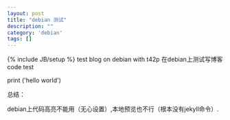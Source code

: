 ```yaml
---
layout: post
title: "debian 测试"
description: ""
category: 'debian'
tags: []
---
```

{% include JB/setup %}
test blog on debian with t42p
在debian上测试写博客
code test

print ('hello world')


总结：

debian上代码高亮不能用（无心设置）,本地预览也不行（根本没有jekyll命令）.
